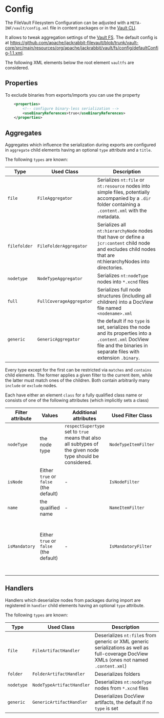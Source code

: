 <!--
   Licensed to the Apache Software Foundation (ASF) under one or more
   contributor license agreements.  See the NOTICE file distributed with
   this work for additional information regarding copyright ownership.
   The ASF licenses this file to You under the Apache License, Version 2.0
   (the "License"); you may not use this file except in compliance with
   the License.  You may obtain a copy of the License at

       http://www.apache.org/licenses/LICENSE-2.0

   Unless required by applicable law or agreed to in writing, software
   distributed under the License is distributed on an "AS IS" BASIS,
   WITHOUT WARRANTIES OR CONDITIONS OF ANY KIND, either express or implied.
   See the License for the specific language governing permissions and
   limitations under the License.
-->

Config
===========

<!-- MACRO{toc} -->

The FileVault Filesystem Configuration can be adjusted with a `META-INF/vault/config.xml` file in content packages or in the [Vault CLI](usage.html).

It allows to tweak aggregation settings of the [Vault FS](vaultfs.html). The default config is at <https://github.com/apache/jackrabbit-filevault/blob/trunk/vault-core/src/main/resources/org/apache/jackrabbit/vault/fs/config/defaultConfig-1.1.xml>.

The following XML elements below the root element `vaultfs` are considered. 

## Properties


To exclude binaries from exports/imports you can use the property

```xml
    <properties>
        <!-- configure binary-less serialization -->
        <useBinaryReferences>true</useBinaryReferences>
    </properties>
```

## Aggregates

Aggregates which influence the serialization during exports are configured in `aggregate` child elements having an optional `type` attribute and a `title`.

The following `types` are known: 

Type | Used Class | Description
--- | --- | ---
`file` | `FileAggregator` | Serializes `nt:file` or `nt:resource` nodes into simple files, potentially accompanied by a `.dir` folder containing a `.content.xml` with the metadata.
`filefolder` | `FileFolderAggregator` | Serializes all `nt:hierarchyNode` nodes that have or define a `jcr:content` child node and excludes child nodes that are nt:hierarchyNodes into directories.
`nodetype`| `NodeTypeAggregator`| Serializes `nt:nodeType` nodes into `*.xcnd` files
`full` | `FullCoverageAggregator` | Serializes full node structures (including all children) into a DocView file named `<nodename>.xml`
`generic` | `GenericAggregator` | the default if no `type` is set, serializes the node and its properties into a `.content.xml` DocView file and the binaries in separate files with extension `.binary`.

Every type except for the first can be restricted via `matches` and `contains` child elements. The former applies a given filter to the current item, while the latter must match ones of the children.
Both contain arbitrarily many `include` or `exclude` nodes. 

Each have either an element `class` for a fully qualified class name or consists of one of the following attributes (which implicitly sets a class)

Filter attribute | Values | Additional attributes | Used Filter Class | Description
--- | --- | --- | --- | ---
`nodeType` |  the node type | `respectSupertype` set to `true` means that also all subtypes of the given node type should be considered. | `NodeTypeItemFilter` | Only applies to the given node type.
`isNode` | Either `true` or `false` (the default) | - | `IsNodeFilter` | Only applies to nodes (and not to properties) or vice-versa.
`name` | the qualified name | - |`NameItemFilter` | Only applies to items having the given name
`isMandatory` | Either `true` or `false` (the default) | - | `IsMandatoryFilter` | Only applies to properties/nodes which are marked as (non-)mandatory in the node type definition depending on the given value.

## Handlers

Handlers which deserialize nodes from packages during import are registered in `handler` child elements having an optional `type` attribute.

The following `types` are known:

Type | Used Class | Description
--- | --- | ---
`file` | `FileArtifactHandler` | Deserializes `nt:file`s from generic or XML generic serializations as well as full-coverage DocView XMLs (ones not named `.content.xml`)
`folder` | `FolderArtifactHandler` | Deserializes folders
`nodetype` | `NodeTypeArtifactHandler` | Deserializes `nt:nodeType` nodes from `*.xcnd` files
`generic` | `GenericArtifactHandler` | Deserializes DocView artifacts, the default if no `type` is set

